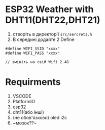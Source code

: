 # ESP32 Weather with DHT11(DHT22,DHT21)


1. створіть в директорії  `src/sercrets.h` 
2. В середині додайте 2 Define
```
#define WIFI_SSID "xxxx"
#define WIFI_PASS "xxxx"

// змініть на свій Wifi 2.4G
```
# Requirments 
1. VSCODE
2. PlatformIO
3. esp32
4. dht11(або інші)
5. (не обов'язково) oled i2c
6. ~мозок??~
